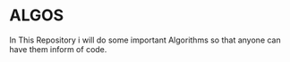 





# ALGOS

In This Repository  i will do some important Algorithms so that anyone can have them inform of  code.
